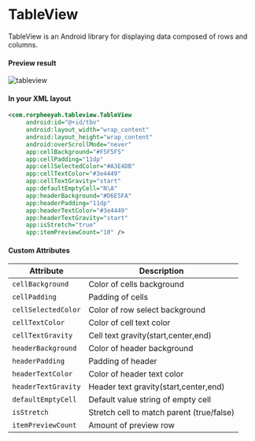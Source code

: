 # TableView
TableView is an Android library for displaying data composed of rows and columns.

#### Preview result
![tableview](https://user-images.githubusercontent.com/55073535/149063697-7a8f4c6a-13f1-4ff3-9b63-a0dd07824f70.gif)

#### In your XML layout
```Xml
<com.rorpheeyah.tableview.TableView
     android:id="@+id/tbv"
     android:layout_width="wrap_content"
     android:layout_height="wrap_content"
     android:overScrollMode="never"
     app:cellBackground="#F5F5F5"
     app:cellPadding="11dp"
     app:cellSelectedColor="#A3E4DB"
     app:cellTextColor="#3e4449"
     app:cellTextGravity="start"
     app:defaultEmptyCell="N\A"
     app:headerBackground="#D6E5FA"
     app:headerPadding="11dp"
     app:headerTextColor="#3e4449"
     app:headerTextGravity="start"
     app:isStretch="true"
     app:itemPreviewCount="10" />
```

#### Custom Attributes
| Attribute | Description |
| --- | --- |
| `cellBackground` | Color of cells background |
| `cellPadding` | Padding of cells |
| `cellSelectedColor` | Color of row select background |
| `cellTextColor` | Color of cell text color |
| `cellTextGravity` | Cell text gravity(start,center,end) |
| `headerBackground` | Color of header background |
| `headerPadding` | Padding of header |
| `headerTextColor` | Color of header text color |
| `headerTextGravity` | Header text gravity(start,center,end) |
| `defaultEmptyCell` | Default value string of empty cell |
| `isStretch` | Stretch cell to match parent (true/false)|
| `itemPreviewCount` | Amount of preview row |
